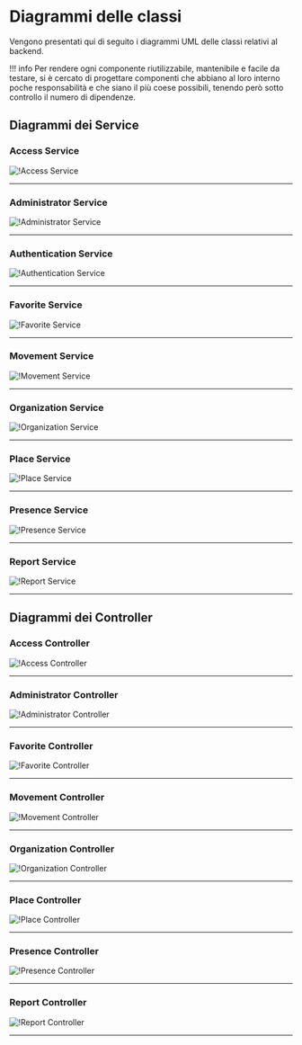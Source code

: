 # Diagrammi delle classi
Vengono presentati qui di seguito i diagrammi UML delle classi relativi al backend.  

!!! info
    Per rendere ogni componente riutilizzabile, mantenibile e facile da testare, si è cercato di progettare componenti che abbiano al loro interno poche responsabilità e che siano il più coese possibili, tenendo però sotto controllo il numero di dipendenze.

## Diagrammi dei Service

### Access Service
![!Access Service](../Immagini/Backend/Classi/AccessService.png)
___

### Administrator Service
![!Administrator Service](../Immagini/Backend/Classi/AdministratorService.png)
___

### Authentication Service
![!Authentication Service](../Immagini/Backend/Classi/AuthenticationService.png)
___

### Favorite Service
![!Favorite Service](../Immagini/Backend/Classi/FavoriteService.png)
___

### Movement Service
![!Movement Service](../Immagini/Backend/Classi/MovementService.png)
___

### Organization Service
![!Organization Service](../Immagini/Backend/Classi/OrganizationService.png)
___

### Place Service
![!Place Service](../Immagini/Backend/Classi/PlaceService.png)
___

### Presence Service
![!Presence Service](../Immagini/Backend/Classi/PresenceService.png)
___

### Report Service
![!Report Service](../Immagini/Backend/Classi/ReportService.png)
___

## Diagrammi dei Controller

### Access Controller
![!Access Controller](../Immagini/Backend/Classi/AccessAPI.png)
___

### Administrator Controller
![!Administrator Controller](../Immagini/Backend/Classi/AdministratorApi.png)
___

### Favorite Controller
![!Favorite Controller](../Immagini/Backend/Classi/FavoriteAPI.png)
___

### Movement Controller
![!Movement Controller](../Immagini/Backend/Classi/MovementAPI.png)
___

### Organization Controller
![!Organization Controller](../Immagini/Backend/Classi/OrganizationAPI.png)
___

### Place Controller
![!Place Controller](../Immagini/Backend/Classi/PlaceAPI.png)
___

### Presence Controller
![!Presence Controller](../Immagini/Backend/Classi/PresenceAPI.png)
___

### Report Controller
![!Report Controller](../Immagini/Backend/Classi/ReportAPI.png)
___
